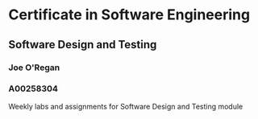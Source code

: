 # Certificate in Software Engineering
## Software Design and Testing
### Joe O'Regan
### A00258304

Weekly labs and assignments for Software Design and Testing module